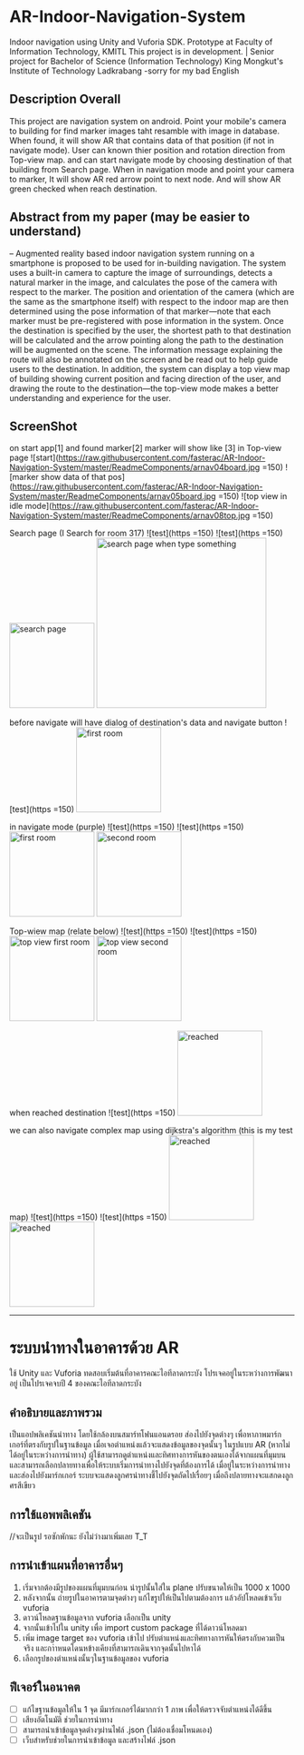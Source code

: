 # AR-Indoor-Navigation-System
Indoor navigation using Unity and Vuforia SDK. Prototype at Faculty of Information Technology, KMITL
This project is in development. | Senior project for Bachelor of Science (Information Technology) King Mongkut's Institute of Technology Ladkrabang 
-sorry for my bad English

## Description Overall
This project are navigation system on android. Point your mobile's camera to building for find marker images taht resamble with image in database. When found, it will show AR that contains data of that position (if not in navigate mode).
User can known thier position and rotation direction from Top-view map. and can start navigate mode by choosing destination of that building from Search page. When in navigation mode and point your camera to marker, It will show AR red arrow point to next node. And will show AR green checked when reach destination.

## Abstract from my paper (may be easier to understand)
– Augmented reality based indoor navigation system running on a smartphone is proposed to be used for in-building navigation. The system uses a built-in camera to capture the image of surroundings, detects a natural marker in the image, and calculates the pose of the camera with respect to the marker. The position and orientation of the camera (which are the same as the smartphone itself) with respect to the indoor map are then determined using the pose information of that marker—note that each marker must be pre-registered with pose information in the system. Once the destination is specified by the user, the shortest path to that destination will be calculated and the arrow pointing along the path to the destination will be augmented on the scene. The information message explaining the route will also be annotated on the screen and be read out to help guide users to the destination. In addition, the system can display a top view map of building showing current position and facing direction of the user, and drawing the route to the destination—the top-view mode makes a better understanding and experience for the user. 

## ScreenShot
on start app[1] and found marker[2] marker will show like [3] in Top-view page
![start](https://raw.githubusercontent.com/fasterac/AR-Indoor-Navigation-System/master/ReadmeComponents/arnav04board.jpg =150) ![marker show data of that pos](https://raw.githubusercontent.com/fasterac/AR-Indoor-Navigation-System/master/ReadmeComponents/arnav05board.jpg =150) ![top view in idle mode](https://raw.githubusercontent.com/fasterac/AR-Indoor-Navigation-System/master/ReadmeComponents/arnav08top.jpg =150)

Search page (I Search for room 317)
![test](https =150) ![test](https =150)
<img src="https://raw.githubusercontent.com/fasterac/AR-Indoor-Navigation-System/master/ReadmeComponents/arnav06search.jpg" alt="search page" style="width: 150px;"/> <img src="https://raw.githubusercontent.com/fasterac/AR-Indoor-Navigation-System/master/ReadmeComponents/arnav07search.jpg" alt="search page when type something" style="width: 300px;"/>

before navigate will have dialog of destination's data and navigate button
![test](https =150)
<img src="https://raw.githubusercontent.com/fasterac/AR-Indoor-Navigation-System/master/ReadmeComponents/arnav11beforechoose.png" alt="first room" style="width: 150px;"/>

in navigate mode (purple)
![test](https =150) ![test](https =150)
<img src="https://raw.githubusercontent.com/fasterac/AR-Indoor-Navigation-System/master/ReadmeComponents/arnav01arrow.jpg" alt="first room" style="width: 150px;"/> <img src="https://raw.githubusercontent.com/fasterac/AR-Indoor-Navigation-System/master/ReadmeComponents/arnav02arrow.jpg" alt="second room" style="width: 150px;"/>

Top-wiew map (relate below)
![test](https =150) ![test](https =150)
<img src="https://raw.githubusercontent.com/fasterac/AR-Indoor-Navigation-System/master/ReadmeComponents/arnav09top.jpg" alt="top view first room" style="width: 150px;"/> <img src="https://raw.githubusercontent.com/fasterac/AR-Indoor-Navigation-System/master/ReadmeComponents/arnav10top.jpg" alt="top view second room" style="width: 150px;"/>

when reached destination
![test](https =150)
<img src="https://raw.githubusercontent.com/fasterac/AR-Indoor-Navigation-System/master/ReadmeComponents/arnav03tick.jpg" alt="reached" style="width: 150px;"/>

we can also navigate complex map using dijkstra's algorithm (this is my test map)
![test](https =150) ![test](https =150)
<img src="https://raw.githubusercontent.com/fasterac/AR-Indoor-Navigation-System/master/ReadmeComponents/complex1.png" alt="reached" style="width: 150px;"/> <img src="https://raw.githubusercontent.com/fasterac/AR-Indoor-Navigation-System/master/ReadmeComponents/complex2.png" alt="reached" style="width: 150px;"/>


------------------------------------------

# ระบบนำทางในอาคารด้วย AR
ใช้ Unity และ Vuforia ทดสอบเริ่มต้นที่อาคารคณะไอทีลาดกระบัง
โปรเจคอยู่ในระหว่างการพัฒนาอยู่ เป็นโปรเจคจบปี 4 ของคณะไอทีลาดกระบัง

## คำอธิบายและภาพรวม
เป็นแอปพลิเคชันนำทาง โดยใช้กล้องบนสมาร์ทโฟนแอนดรอย ส่องไปยังจุดต่างๆ เพื่อหาภาพมาร์กเกอร์ที่ตรงกับรูปในฐานข้อมูล เมื่อเจอตำแหน่งแล้วจะแสดงข้อมูลของจุดนั้นๆ ในรูปแบบ AR (หากไม่ได้อยู่ในระหว่างการนำทาง)
ผู้ใช้สามารถดูตำแหน่งและทิศทางการหันของตนเองได้จากแผนที่มุมบน และสามารถเลือกปลายทางเพื่อให้ระบบเริ่มการนำทางไปยังจุดที่ต้องการได้ เมื่อยู่ในระหว่างการนำทางและส่องไปยังมาร์กเกอร์ ระบบจะแสดงลูกศรนำทางชี้ไปยังจุดถัดไปเรื่อยๆ เมื่อถึงปลายทางจะแสกดงลูกศรสีเขียว

## การใช้แอพพลิเคชัน

//จะเป็นรูป รอซักพักนะ ยังไม่ว่างมาเพิ่มเลย T_T


## การนำเข้าแผนที่อาคารอื่นๆ
1. เริ่มจากต้องมีรูปของแผนที่มุมบนก่อน นำรูปนั้นใส่ใน plane ปรับขนาดให้เป็น 1000 x 1000
2. หลังจากนั้น ถ่ายรูปในอาคารตามจุดต่างๆ แก้ไขรูปให้เป็นไปตามต้องการ แล้วอัปโหลดเข้าเว็บ vuforia
3. ดาวน์โหลดฐานข้อมูลจาก vuforia เลือกเป็น unity
4. จากนั้นเข้าไปใน unity เพื่อ import custom package ที่ได้ดาวน์โหลดมา
5. เพิ่ม image target ของ vuforia เข้าไป ปรับตำแหน่งและทิศทางการหันให้ตรงกับควมเป็นจริง และกาำหนดโดนหข้างเคียงที่สามารถเดินจากจุดนั้นไปหาได้
6. เลือกรูปของตำแหน่งนั้นๆในฐานข้อมูลของ vuforia

## ฟีเจอร์ในอนาคต
- [ ] แก้ไขฐานข้อมูลให้ใน 1 จุด มีมาร์กเกอร์ได้มากกว่า 1 ภาพ เพื่อให้ตรวจจับตำแหน่งได้ดีขึ้น
- [ ] เสียงอัตโนมัติ ช่วยในการนำทาง
- [ ] สามารถนำเข้าข้อมูลจุดต่างๆผ่านไฟล์ .json (ไม่ต้องเชื่อมโหนดเอง)
- [ ] เว็บสำหรับช่วยในการนำเข้าข้อมูล และสร้างไฟล์ .json 